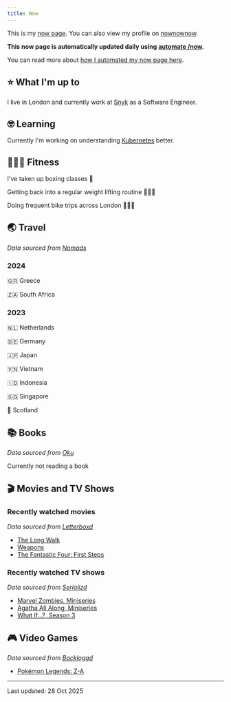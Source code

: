 ```yaml
---
title: Now
---
```


This is my [now page](https://nownownow.com/about). You can also view my profile on [nownownow](https://nownownow.com/p/1M0p).

**This now page is automatically updated daily using [automate /now](https://github.com/skyth3r/automate-now).**

You can read more about [how I automated my now page here](https://akashgoswami.dev/posts/automating-my-now-page/).


## ⭐ What I'm up to

I live in London and currently work at [Snyk](https://snyk.io/) as a Software Engineer.

## 🤓 Learning

Currently I'm working on understanding [Kubernetes](https://kubernetes.io/) better.

## 🤸🏽‍♂️ Fitness

I've taken up boxing classes 🥊

Getting back into a regular weight lifting routine 🏋🏽‍♂️

Doing frequent bike trips across London 🚴🏽‍♂️

## 🌏 Travel

*Data sourced from [Nomads](https://nomads.com/)*

### 2024

🇬🇷 Greece

🇿🇦 South Africa

### 2023

🇳🇱 Netherlands

🇩🇪 Germany

🇯🇵 Japan

🇻🇳 Vietnam

🇮🇩 Indonesia

🇸🇬 Singapore

🏴󠁧󠁢󠁳󠁣󠁴󠁿 Scotland

## 📚 Books

*Data sourced from [Oku](https://oku.club/)*

Currently not reading a book
## 🎬 Movies and TV Shows

### Recently watched movies

*Data sourced from [Letterboxd](https://letterboxd.com/)*

* [The Long Walk](https://letterboxd.com/film/the-long-walk-2025/)
* [Weapons](https://letterboxd.com/film/weapons-2025/)
* [The Fantastic Four: First Steps](https://letterboxd.com/film/the-fantastic-four-first-steps/)

### Recently watched TV shows

*Data sourced from [Serializd](https://www.serializd.com/)*

* [Marvel Zombies, Miniseries](https://www.serializd.com/show/138505)
* [Agatha All Along, Miniseries](https://www.serializd.com/show/138501)
* [What If...?, Season 3](https://www.serializd.com/show/91363)

## 🎮 Video Games

*Data sourced from [Backloggd](https://backloggd.com/)*

* [Pokémon Legends: Z-A](https://backloggd.com/games/pokemon-legends-z-a/)

---

Last updated: 28 Oct 2025